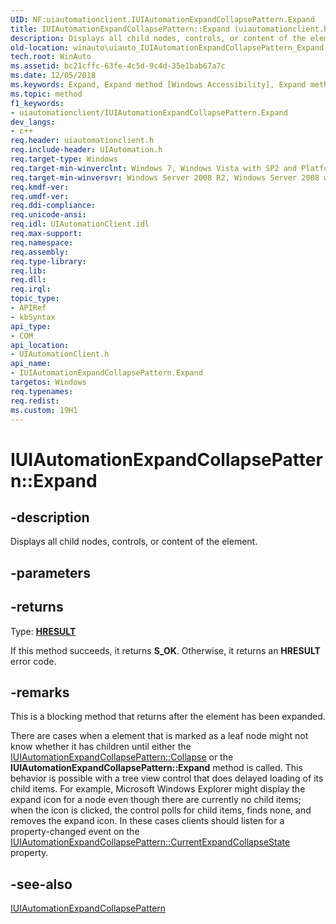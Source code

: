 ```yaml
---
UID: NF:uiautomationclient.IUIAutomationExpandCollapsePattern.Expand
title: IUIAutomationExpandCollapsePattern::Expand (uiautomationclient.h)
description: Displays all child nodes, controls, or content of the element.
old-location: winauto\uiauto_IUIAutomationExpandCollapsePattern_Expand.htm
tech.root: WinAuto
ms.assetid: bc21cffc-63fe-4c5d-9c4d-35e1bab67a7c
ms.date: 12/05/2018
ms.keywords: Expand, Expand method [Windows Accessibility], Expand method [Windows Accessibility],IUIAutomationExpandCollapsePattern interface, IUIAutomationExpandCollapsePattern interface [Windows Accessibility],Expand method, IUIAutomationExpandCollapsePattern.Expand, IUIAutomationExpandCollapsePattern::Expand, uiauto.uiauto_IUIAutomationExpandCollapsePattern_Expand, uiauto_IUIAutomationExpandCollapsePattern_Expand, uiautomationclient/IUIAutomationExpandCollapsePattern::Expand, winauto.uiauto_IUIAutomationExpandCollapsePattern_Expand
ms.topic: method
f1_keywords:
- uiautomationclient/IUIAutomationExpandCollapsePattern.Expand
dev_langs:
- c++
req.header: uiautomationclient.h
req.include-header: UIAutomation.h
req.target-type: Windows
req.target-min-winverclnt: Windows 7, Windows Vista with SP2 and Platform Update for Windows Vista, Windows XP with SP3 and Platform Update for Windows Vista [desktop apps only]
req.target-min-winversvr: Windows Server 2008 R2, Windows Server 2008 with SP2 and Platform Update for Windows Server 2008, Windows Server 2003 with SP2 and Platform Update for Windows Server 2008 [desktop apps only]
req.kmdf-ver: 
req.umdf-ver: 
req.ddi-compliance: 
req.unicode-ansi: 
req.idl: UIAutomationClient.idl
req.max-support: 
req.namespace: 
req.assembly: 
req.type-library: 
req.lib: 
req.dll: 
req.irql: 
topic_type:
- APIRef
- kbSyntax
api_type:
- COM
api_location:
- UIAutomationClient.h
api_name:
- IUIAutomationExpandCollapsePattern.Expand
targetos: Windows
req.typenames: 
req.redist: 
ms.custom: 19H1
---
```


# IUIAutomationExpandCollapsePattern::Expand


## -description


Displays all child nodes, controls, or content of the element. 


## -parameters






## -returns



Type: <b><a href="https://docs.microsoft.com/windows/desktop/WinProg/windows-data-types">HRESULT</a></b>

If this method succeeds, it returns <b xmlns:loc="http://microsoft.com/wdcml/l10n">S_OK</b>. Otherwise, it returns an <b xmlns:loc="http://microsoft.com/wdcml/l10n">HRESULT</b> error code.




## -remarks



This is a blocking method that returns after the element has been expanded.

There are cases when a element that is marked as a leaf node might not know whether it has children until either the <a href="https://docs.microsoft.com/windows/desktop/api/uiautomationclient/nf-uiautomationclient-iuiautomationexpandcollapsepattern-collapse">IUIAutomationExpandCollapsePattern::Collapse</a> or the <b>IUIAutomationExpandCollapsePattern::Expand</b> method is called. This behavior is possible with a tree view control that does delayed loading of its child items. For example, Microsoft Windows Explorer might display the expand icon for a node even though there are currently no child items; when the icon is clicked, the control polls for child items, finds none, and removes the expand icon. In these cases clients should listen for a property-changed event on the <a href="https://docs.microsoft.com/windows/desktop/api/uiautomationclient/nf-uiautomationclient-iuiautomationexpandcollapsepattern-get_currentexpandcollapsestate">IUIAutomationExpandCollapsePattern::CurrentExpandCollapseState</a> property.




## -see-also




<a href="https://docs.microsoft.com/windows/desktop/api/uiautomationclient/nn-uiautomationclient-iuiautomationexpandcollapsepattern">IUIAutomationExpandCollapsePattern</a>
 

 

